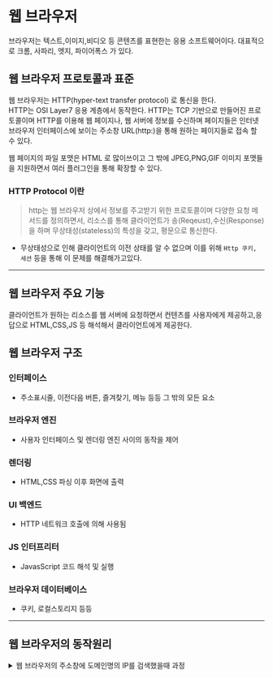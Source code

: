 # 웹 브라우저 

브라우저는 텍스트,이미지,비디오 등 콘텐츠를 표현한는 응용 소프트웨어이다. 대표적으로 
크롬, 사파리, 엣지, 파이어폭스 가 있다. 

## 웹 브라우저 프로토콜과 표준 
웹 브라우저는 HTTP(hyper-text transfer protocol) 로 통신을 한다. <br/>
HTTP는 OSI Layer7 응용 계층에서 동작한다. HTTP는 TCP 기반으로 만들어진 프로토콜이며 HTTP를 이용해 웹 페이지나, 웹 서버에 정보를 수신하며 페이지들은 인터넷 브라우저 인터페이스에 보이는 주소창 URL(http:)을 통해 원하는 페이지들로 접속 할 수 있다.

웹 페이지의 파일 포맷은 HTML 로 많이쓰이고 그 밖에 JPEG,PNG,GIF 이미지 포맷들을 지원하면서 여러 플러그인을 통해 확장할 수 있다. 

### HTTP Protocol 이란
>http는 웹 브라우저 상에서 정보를 주고받기 위한 프로토콜이며 다양한 요청 메서드를 정의하면서, 리소스를 통해 클라이언트가 송(Reqeust),수신(Response)을 하며 무상태성(stateless)의 특성을 갖고, 평문으로 통신한다.
- 무상태성으로 인해 클라이언트의 이전 상태를 알 수 없으며 이를 위해 `Http 쿠키, 세션` 등을 통해 이 문제를 해결해가고있다. 


---


## 웹 브라우저 주요 기능 
클라이언트가 원하는 리소스를 웹 서버에 요청하면서 컨텐츠를 사용자에게 제공하고,응답으로 HTML,CSS,JS 등 해석해서 클라이언트에게 제공한다.

## 웹 브라우저 구조 
### 인터페이스
- 주소표시줄, 이전다음 버튼, 즐겨찾기, 메뉴 등등 그 밖의 모든 요소 
### 브라우저 엔진
- 사용자 인터페이스 및 렌더링 엔진 사이의 동작을 제어 
###  렌더링
- HTML,CSS 파싱 이후 화면에 출력 
### UI 백엔드 
- HTTP 네트워크 호출에 의해 사용됨
### JS 인터프리터 
- JavasScript 코드 해석 및 실행
### 브라우저 데이터베이스 
- 쿠키, 로컬스토리지 등등 

___

## 웹 브라우저의 동작원리 
<details>
<summary>웹 브라우저의 주소창에 도메인명의 IP를 검색했을때 과정</summary>
<div markdown="1">

1. 웹 브라우저 통신규격에 맞게 http,https 프로토콜을 사용해서 도메인을 치고 엔터를 누를경우 
제일 먼저 웹 브라우저는 URL 을 통해 인터넷상에서의 연결할 서버를 파악하기 위해 웹 사이트를 호스팅하는 서버의 IP 주소를 알아낸 후 <strong><a href="https://github.com/jhva/tech-study/blob/main/network/dns.md"
   target="_blank">DNS</a></strong> 작업을 수행 한다 .
2. DNS 를 통해 IP 주소를 알게되었다면 이후 <strong><a href="https://github.com/jhva/tech-study/blob/main/network/TCP_3%20way%20handShake.md" target="_blank">TCP_3 Way 
   HandShake / TCP_4 Way HandShake </a></strong> 과정이 이루어진다. 
3. 이후 HTTP 요청을 하는데, 이때 HTTPS 가 설정이 되어있을경우 <strong><a href="https://github.com/jhva/web-tech/blob/main/network/SSL_HandShake.md" target="_blank">TLS/SSL HandShake </a></strong> 과정이 발생
4. 이후 받은 데이터를 통해서 정적 리소스,혹은 데이터들을 보여준다
   1. 이때 정적 리소스라하면 `HTML`,`CSS` 혹은 `JS` 등이 있을텐데, 전송받은 리소스들을 파싱하고 렌더링 하게 됨.

</div>


</details>


